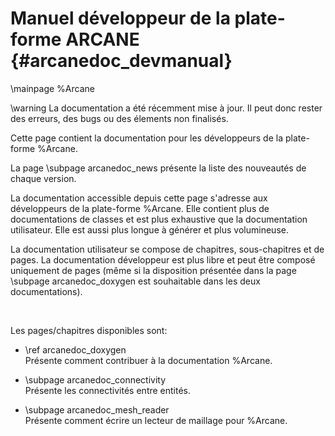 # Manuel développeur de la plate-forme ARCANE {#arcanedoc_devmanual}

\mainpage %Arcane

\warning La documentation a été récemment mise à jour. Il peut donc rester
des erreurs, des bugs ou des élements non finalisés.

Cette page contient la documentation pour les développeurs de la plate-forme %Arcane.

La page \subpage arcanedoc_news présente la liste des nouveautés de chaque version.

La documentation accessible depuis cette page s'adresse aux développeurs de la 
plate-forme %Arcane. Elle contient plus de documentations de classes et est plus
exhaustive que la documentation utilisateur. Elle est aussi plus longue à générer
et plus volumineuse.

La documentation utilisateur se compose de chapitres, sous-chapitres et de pages.
La documentation développeur est plus libre et peut être composé uniquement de pages
(même si la disposition présentée dans la page \subpage arcanedoc_doxygen est souhaitable
dans les deux documentations).

<br>

Les pages/chapitres disponibles sont:

- \ref arcanedoc_doxygen <br>
  Présente comment contribuer à la documentation %Arcane.

- \subpage arcanedoc_connectivity <br>
  Présente les connectivités entre entités.

- \subpage arcanedoc_mesh_reader <br>
  Présente comment écrire un lecteur de maillage pour %Arcane.

